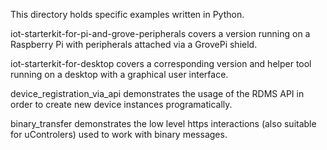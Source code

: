 This directory holds specific examples written in Python.

iot-starterkit-for-pi-and-grove-peripherals covers a version running on a
Raspberry Pi with peripherals attached via a GrovePi shield.

iot-starterkit-for-desktop covers a corresponding version and helper tool
running on a desktop with a graphical user interface.

device_registration_via_api demonstrates the usage of the RDMS API in order to
create new device instances programatically.

binary_transfer demonstrates the low level https interactions (also suitable
for uControlers) used to work with binary messages.
